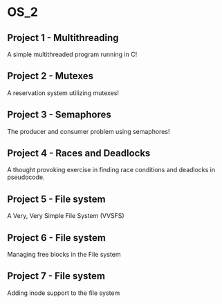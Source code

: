 # OS_2

## Project 1 - Multithreading

A simple multithreaded program running in C!

## Project 2 - Mutexes

A reservation system utilizing mutexes!

## Project 3 - Semaphores

The producer and consumer problem using semaphores!

## Project 4 - Races and Deadlocks

A thought provoking exercise in finding race conditions and deadlocks in pseudocode. 

## Project 5 - File system

A Very, Very Simple File System (VVSFS)

## Project 6 - File system

Managing free blocks in the File system 

## Project 7 - File system

Adding inode support to the file system 
